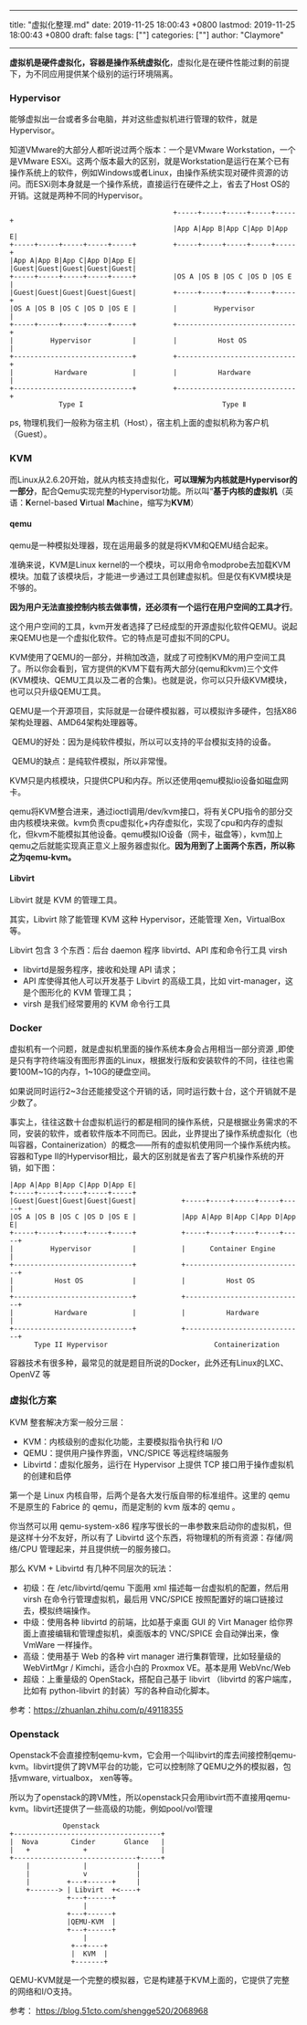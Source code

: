 
---
title: "虚拟化整理.md"
date: 2019-11-25 18:00:43 +0800
lastmod: 2019-11-25 18:00:43 +0800
draft: false
tags: [""]
categories: [""]
author: "Claymore"

---


 **虚拟机是硬件虚拟化，容器是操作系统虚拟化**，虚拟化是在硬件性能过剩的前提下，为不同应用提供某个级别的运行环境隔离。 




### Hypervisor

能够虚拟出一台或者多台电脑，并对这些虚拟机进行管理的软件，就是Hypervisor。

知道VMware的大部分人都听说过两个版本：一个是VMware Workstation，一个是VMware ESXi。这两个版本最大的区别，就是Workstation是运行在某个已有操作系统上的软件，例如Windows或者Linux，由操作系统实现对硬件资源的访问。而ESXi则本身就是一个操作系统，直接运行在硬件之上，省去了Host OS的开销。这就是两种不同的Hypervisor。

```
                                        +-----+-----+-----+-----+-----+          
                                        |App A|App B|App C|App D|App E|          
+-----+-----+-----+-----+-----+         +-----+-----+-----+-----+-----+           
|App A|App B|App C|App D|App E|         |Guest|Guest|Guest|Guest|Guest|           
+-----+-----+-----+-----+-----+         |OS A |OS B |OS C |OS D |OS E |           
|Guest|Guest|Guest|Guest|Guest|         +-----+-----+-----+-----+-----+           
|OS A |OS B |OS C |OS D |OS E |         |         Hypervisor          |           
+-----+-----+-----+-----+-----+         +-----------------------------+           
|         Hypervisor          |         |          Host OS            |           
+-----------------------------+         +-----------------------------+           
|          Hardware           |         |          Hardware           |           
+-----------------------------+         +-----------------------------+            
            Type I                                  Type Ⅱ
```

ps,  物理机我们一般称为宿主机（Host），宿主机上面的虚拟机称为客户机（Guest）。 

### KVM

 而Linux从2.6.20开始，就从内核支持虚拟化，**可以理解为内核就是Hypervisor的一部分**，配合Qemu实现完整的Hypervisor功能。所以叫“**基于内核的虚拟机**（英语：**K**ernel-based **V**irtual **M**achine，缩写为**KVM**） 

 

#### qemu

qemu是一种模拟处理器，现在运用最多的就是将KVM和QEMU结合起来。

   准确来说，KVM是Linux kernel的一个模块，可以用命令modprobe去加载KVM模块。加载了该模块后，才能进一步通过工具创建虚拟机。但是仅有KVM模块是不够的。

**因为用户无法直接控制内核去做事情，还必须有一个运行在用户空间的工具才行**。

这个用户空间的工具，kvm开发者选择了已经成型的开源虚拟化软件QEMU。说起来QEMU也是一个虚拟化软件。它的特点是可虚拟不同的CPU。

KVM使用了QEMU的一部分，并稍加改造，就成了可控制KVM的用户空间工具了。所以你会看到，官方提供的KVM下载有两大部分(qemu和kvm)三个文件(KVM模块、QEMU工具以及二者的合集)。也就是说，你可以只升级KVM模块，也可以只升级QEMU工具。

QEMU是一个开源项目，实际就是一台硬件模拟器，可以模拟许多硬件，包括X86架构处理器、AMD64架构处理器等。

​    QEMU的好处：因为是纯软件模拟，所以可以支持的平台模拟支持的设备。

​    QEMU的缺点：是纯软件模拟，所以非常慢。

KVM只是内核模块，只提供CPU和内存。所以还使用qemu模拟io设备如磁盘网卡。

 qemu将KVM整合进来，通过ioctl调用/dev/kvm接口，将有关CPU指令的部分交由内核模块来做。kvm负责cpu虚拟化+内存虚拟化，实现了cpu和内存的虚拟化，但kvm不能模拟其他设备。qemu模拟IO设备（网卡，磁盘等），kvm加上qemu之后就能实现真正意义上服务器虚拟化。**因为用到了上面两个东西，所以称之为qemu-kvm。** 



#### Libvirt

 Libvirt 就是 KVM 的管理工具。

其实，Libvirt 除了能管理 KVM 这种 Hypervisor，还能管理 Xen，VirtualBox 等。

Libvirt 包含 3 个东西：后台 daemon 程序 libvirtd、API 库和命令行工具 virsh

* libvirtd是服务程序，接收和处理 API 请求；
* API 库使得其他人可以开发基于 Libvirt 的高级工具，比如 virt-manager，这是个图形化的 KVM 管理工具；
* virsh 是我们经常要用的 KVM 命令行工具
  

### Docker

 虚拟机有一个问题，就是虚拟机里面的操作系统本身会占用相当一部分资源 ,即使是只有字符终端没有图形界面的Linux，根据发行版和安装软件的不同，往往也需要100M~1G的内存，1~10G的硬盘空间。

如果说同时运行2~3台还能接受这个开销的话，同时运行数十台，这个开销就不是少数了。

事实上，往往这数十台虚拟机运行的都是相同的操作系统，只是根据业务需求的不同，安装的软件，或者软件版本不同而已。因此，业界提出了操作系统虚拟化（也叫容器，Containerization）的概念——所有的虚拟机使用同一个操作系统内核。容器和Type II的Hypervisor相比，最大的区别就是省去了客户机操作系统的开销，如下图：

```
|App A|App B|App C|App D|App E|           
+-----+-----+-----+-----+-----+           
|Guest|Guest|Guest|Guest|Guest|           +-----+-----+-----+-----+-----+
|OS A |OS B |OS C |OS D |OS E |           |App A|App B|App C|App D|App E|
+-----+-----+-----+-----+-----+           +-----+-----+-----+-----+-----+
|         Hypervisor          |           |      Container Engine       |
+-----------------------------+           +-----------------------------+
|          Host OS            |           |          Host OS            |
+-----------------------------+           +-----------------------------+
|          Hardware           |           |          Hardware           |
+-----------------------------+           +-----------------------------+
      Type II Hypervisor                          Containerization
```

 容器技术有很多种，最常见的就是题目所说的Docker，此外还有Linux的LXC、OpenVZ 等





### 虚拟化方案

KVM 整套解决方案一般分三层：

- KVM：内核级别的虚拟化功能，主要模拟指令执行和 I/O
- QEMU：提供用户操作界面，VNC/SPICE 等远程终端服务
- Libvirtd：虚拟化服务，运行在 Hypervisor 上提供 TCP 接口用于操作虚拟机的创建和启停

第一个是 Linux 内核自带，后两个是各大发行版自带的标准组件。这里的 qemu 不是原生的 Fabrice 的 qemu，而是定制的 kvm 版本的 qemu 。

你当然可以用 qemu-system-x86 程序写很长的一串参数来启动你的虚拟机，但是这样十分不友好，所以有了 Libvirtd 这个东西，将物理机的所有资源：存储/网络/CPU 管理起来，并且提供统一的服务接口。

那么 KVM + Libvirtd 有几种不同层次的玩法：

- 初级：在 /etc/libvirtd/qemu 下面用 xml 描述每一台虚拟机的配置，然后用 virsh 在命令行管理虚拟机，最后用 VNC/SPICE 按照配置好的端口链接过去，模拟终端操作。
- 中级：使用各种 libvirtd 的前端，比如基于桌面 GUI 的 Virt Manager 给你界面上直接编辑和管理虚拟机，桌面版本的 VNC/SPICE 会自动弹出来，像 VmWare 一样操作。
- 高级：使用基于 Web 的各种 virt manager 进行集群管理，比如轻量级的 WebVirtMgr / Kimchi，适合小白的 Proxmox VE。基本是用 WebVnc/Web
- 超级：上重量级的 OpenStack，搭配自己基于 libvirt （libvirtd 的客户端库，比如有 python-libvirt 的封装）写的各种自动化脚本。

参考：https://zhuanlan.zhihu.com/p/49118355 



### Openstack

Openstack不会直接控制qemu-kvm，它会用一个叫libvirt的库去间接控制qemu-kvm。libvirt提供了跨VM平台的功能，它可以控制除了QEMU之外的模拟器，包括vmware, virtualbox， xen等等。

所以为了openstack的跨VM性，所以openstack只会用libvirt而不直接用qemu-kvm。libvirt还提供了一些高级的功能，例如pool/vol管理

```
             Openstack
+------------------------------------+
|  Nova        Cinder       Glance   |
|   +             +                  |
+------------------------------+-----+
    |             |            |
    |             v            |
    |         +---+------+     |
    +-------> | Libvirt  +<----+
              +---+------+
                  |
              +---+------+
              |QEMU-KVM  |
              +---+------+
                  |
               +--+----+
               |  KVM  |
               +-------+
```

 QEMU-KVM就是一个完整的模拟器，它是构建基于KVM上面的，它提供了完整的网络和I/O支持。 

参考：  https://blog.51cto.com/shengge520/2068968 
